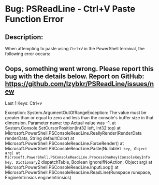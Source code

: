 # Bug: PSReadLine - Ctrl+V Paste Function Error

## Description:
When attempting to paste using `Ctrl+V` in the PowerShell terminal, the following error occurs:

Oops, something went wrong. Please report this bug with the details below.
Report on GitHub: https://github.com/lzybkr/PSReadLine/issues/new
-----------------------------------------------------------------------
Last 1 Keys:
Ctrl+v

Exception:
System.ArgumentOutOfRangeException: The value must be greater than or equal to zero and less than the console's buffer size in that dimension.
Parameter name: top
Actual value was -1.
   at System.Console.SetCursorPosition(Int32 left, Int32 top)
   at Microsoft.PowerShell.PSConsoleReadLine.ReallyRender(RenderData renderData, String defaultColor)
   at Microsoft.PowerShell.PSConsoleReadLine.ForceRender()
   at Microsoft.PowerShell.PSConsoleReadLine.Paste(Nullable`1 key, Object arg)
   at Microsoft.PowerShell.PSConsoleReadLine.ProcessOneKey(ConsoleKeyInfo key, Dictionary`2 dispatchTable, Boolean ignoreIfNoAction, Object arg)
   at Microsoft.PowerShell.PSConsoleReadLine.InputLoop()
   at Microsoft.PowerShell.PSConsoleReadLine.ReadLine(Runspace runspace, EngineIntrinsics engineIntrinsics)

